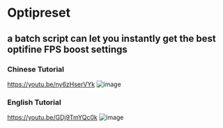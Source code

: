 # Optipreset
## a batch script can let you instantly get the best optifine FPS boost settings

### Chinese Tutorial
https://youtu.be/ny6zHserVYk
![image](https://media.discordapp.net/attachments/1115180823038148649/1137424237536235520/-1.png?width=1246&height=701)

### English Tutorial
https://youtu.be/GDj9TmYQc0k
![image](https://cdn.discordapp.com/attachments/1115180823038148649/1138086446671069244/-2.png)
